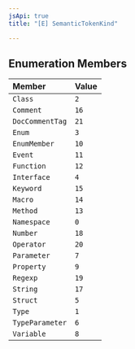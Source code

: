```yaml
---
jsApi: true
title: "[E] SemanticTokenKind"

---
```

## Enumeration Members

| Member | Value |
| :------ | :------ |
| `Class` | ``2`` |
| `Comment` | ``16`` |
| `DocCommentTag` | ``21`` |
| `Enum` | ``3`` |
| `EnumMember` | ``10`` |
| `Event` | ``11`` |
| `Function` | ``12`` |
| `Interface` | ``4`` |
| `Keyword` | ``15`` |
| `Macro` | ``14`` |
| `Method` | ``13`` |
| `Namespace` | ``0`` |
| `Number` | ``18`` |
| `Operator` | ``20`` |
| `Parameter` | ``7`` |
| `Property` | ``9`` |
| `Regexp` | ``19`` |
| `String` | ``17`` |
| `Struct` | ``5`` |
| `Type` | ``1`` |
| `TypeParameter` | ``6`` |
| `Variable` | ``8`` |
